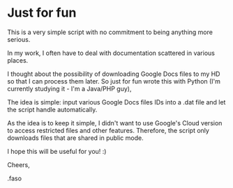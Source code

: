 # Just for fun
This is a very simple script with no commitment to being anything more serious.

In my work, I often have to deal with documentation scattered in various places. 

I thought about the possibility of downloading Google Docs files to my HD so that I can process them later. So just for fun wrote this with Python (I'm currently studying it - I'm a Java/PHP guy), 

The idea is simple: input various Google Docs files IDs into a .dat file and let the script handle automatically.

As the idea is to keep it simple, I didn't want to use Google's Cloud version to access restricted files and other features. Therefore, the script only downloads files that are shared in public mode.

I hope this will be useful for you! :) 

Cheers,

.faso